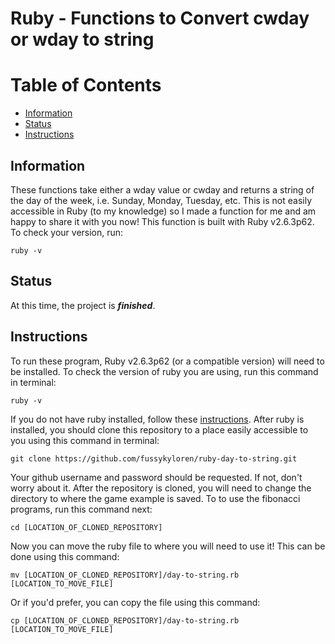 # Ruby - Functions to Convert cwday or wday to string
# Table of Contents
- [Information](https://github.com/fussykyloren/ruby-day-to-string#information)
- [Status](https://github.com/fussykyloren/ruby-day-to-string#status)
- [Instructions](https://github.com/fussykyloren/ruby-day-to-string#instructions)
## Information
These functions take either a wday value or cwday and returns a string of the day of the week, i.e. Sunday, Monday, Tuesday, etc. This is not easily accessible in Ruby (to my knowledge) so I made a function for me and am happy to share it with you now!
This function is built with Ruby v2.6.3p62. To check your version, run:
```
ruby -v
```
## Status
At this time, the project is __*finished*__.
## Instructions
To run these program, Ruby v2.6.3p62 (or a compatible version) will need to be installed. To check the version of ruby you are using, run this command in terminal:
```
ruby -v
```
If you do not have ruby installed, follow these [instructions](https://www.ruby-lang.org/en/documentation/installation/).
After ruby is installed, you should clone this repository to a place easily accessible to you using this command in terminal:
```
git clone https://github.com/fussykyloren/ruby-day-to-string.git
```
Your github username and password should be requested. If not, don't worry about it.
After the repository is cloned, you will need to change the directory to where the game example is saved. To to use the fibonacci programs, run this command next:
```
cd [LOCATION_OF_CLONED_REPOSITORY]
```
Now you can move the ruby file to where you will need to use it! This can be done using this command:
```
mv [LOCATION_OF_CLONED_REPOSITORY]/day-to-string.rb [LOCATION_TO_MOVE_FILE]
```
Or if you'd prefer, you can copy the file using this command:
```
cp [LOCATION_OF_CLONED_REPOSITORY]/day-to-string.rb [LOCATION_TO_MOVE_FILE]
```
